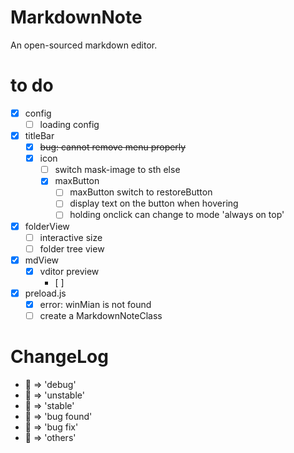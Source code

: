# MarkdownNote
An open-sourced markdown editor.

# to do
* [x] config
  * [ ] loading config
* [x] titleBar
  * [x] ~~bug: cannot remove menu properly~~
  * [x] icon
    * [ ] switch mask-image to sth else
    * [x] maxButton
      * [ ] maxButton switch to restoreButton
      * [ ] display text on the button when hovering
      * [ ] holding onclick can change to mode 'always on top'
* [x] folderView
  * [ ] interactive size
  * [ ] folder tree view
* [x] mdView
  * [x] vditor preview
    * [ ] 
* [x] preload.js
  * [x] error: winMian is not found
  * [ ] create a MarkdownNoteClass

# ChangeLog
* 💙 => 'debug'
* 💛 => 'unstable'
* 💚 => 'stable'
* 🧡 => 'bug found'
* 🖤 => 'bug fix'
* 🤍 => 'others'
